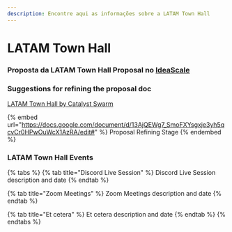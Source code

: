 ```yaml
---
description: Encontre aqui as informações sobre a LATAM Town Hall
---
```


# LATAM Town Hall

### Proposta da LATAM Town Hall Proposal no [IdeaScale](https://cardano.ideascale.com/a/dtd/LATAM-Town-Hall-by-Catalyst-Swarm/380974-48088)

### Suggestions for refining the proposal doc

[LATAM Town Hall by Catalyst Swarm](https://docs.google.com/document/d/13AjQEWg7\_SmoFXYsgxje3yh5qcvCr0HPwOuWcX1AzRA/edit#)

{% embed url="https://docs.google.com/document/d/13AjQEWg7_SmoFXYsgxje3yh5qcvCr0HPwOuWcX1AzRA/edit#" %}
Proposal Refining Stage
{% endembed %}

### LATAM Town Hall Events

{% tabs %}
{% tab title="Discord Live Session" %}
Discord Live Session description and date
{% endtab %}

{% tab title="Zoom Meetings" %}
Zoom Meetings description and date
{% endtab %}

{% tab title="Et cetera" %}
Et cetera description and date
{% endtab %}
{% endtabs %}
